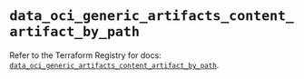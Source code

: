 # `data_oci_generic_artifacts_content_artifact_by_path`

Refer to the Terraform Registry for docs: [`data_oci_generic_artifacts_content_artifact_by_path`](https://registry.terraform.io/providers/hashicorp/oci/7.19.0/docs/data-sources/generic_artifacts_content_artifact_by_path).
